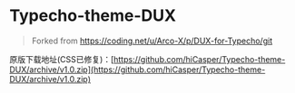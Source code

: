 # Typecho-theme-DUX

>Forked from https://coding.net/u/Arco-X/p/DUX-for-Typecho/git

原版下载地址(CSS已修复)：[https://github.com/hiCasper/Typecho-theme-DUX/archive/v1.0.zip](https://github.com/hiCasper/Typecho-theme-DUX/archive/v1.0.zip)